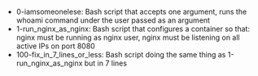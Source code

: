- 0-iamsomeonelese: Bash script that accepts one argument, runs the whoami command under the user passed as an argument
- 1-run_nginx_as_nginx: Bash script that configures a container so that: nginx must be running as nginx user, nginx must be listening on all active IPs on port 8080
- 100-fix_in_7_lines_or_less: Bash script doing the same thing as 1-run_nginx_as_nginx but in 7 lines